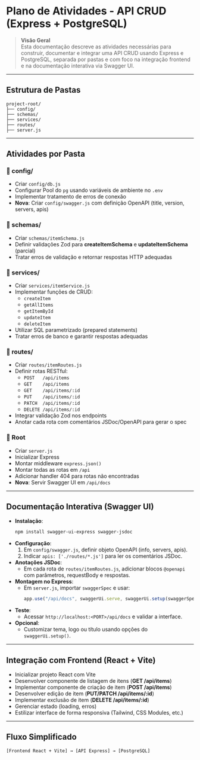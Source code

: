 # Plano de Atividades - API CRUD (Express + PostgreSQL)

> **Visão Geral**  
> Esta documentação descreve as atividades necessárias para construir, documentar e integrar uma API CRUD usando Express e PostgreSQL, separada por pastas e com foco na integração frontend e na documentação interativa via Swagger UI.

---

## Estrutura de Pastas

```text
project-root/
├── config/
├── schemas/
├── services/
├── routes/
├── server.js
```

---

## Atividades por Pasta

### 📁 config/

- Criar `config/db.js`
- Configurar Pool do `pg` usando variáveis de ambiente no `.env`
- Implementar tratamento de erros de conexão
- **Nova**: Criar `config/swagger.js` com definição OpenAPI (title, version, servers, apis)

### 📁 schemas/

- Criar `schemas/itemSchema.js`
- Definir validações Zod para **createItemSchema** e **updateItemSchema** (parcial)
- Tratar erros de validação e retornar respostas HTTP adequadas

### 📁 services/

- Criar `services/itemService.js`
- Implementar funções de CRUD:
  - `createItem`
  - `getAllItems`
  - `getItemById`
  - `updateItem`
  - `deleteItem`
- Utilizar SQL parametrizado (prepared statements)
- Tratar erros de banco e garantir respostas adequadas

### 📁 routes/

- Criar `routes/itemRoutes.js`
- Definir rotas RESTful:
  - `POST   /api/items`
  - `GET    /api/items`
  - `GET    /api/items/:id`
  - `PUT    /api/items/:id`
  - `PATCH  /api/items/:id`
  - `DELETE /api/items/:id`
- Integrar validação Zod nos endpoints
- Anotar cada rota com comentários JSDoc/OpenAPI para gerar o spec

### 📁 Root

- Criar `server.js`
- Inicializar Express
- Montar middleware `express.json()`
- Montar todas as rotas em `/api`
- Adicionar handler 404 para rotas não encontradas
- **Nova**: Servir Swagger UI em `/api/docs`

---

## Documentação Interativa (Swagger UI)

- **Instalação**:
  ```bash
  npm install swagger-ui-express swagger-jsdoc
  ```
- **Configuração**:
  1. Em `config/swagger.js`, definir objeto OpenAPI (info, servers, apis).
  2. Indicar `apis: ['./routes/*.js']` para ler os comentários JSDoc.
- **Anotações JSDoc**:
  - Em cada rota de `routes/itemRoutes.js`, adicionar blocos `@openapi` com parâmetros, requestBody e respostas.
- **Montagem no Express**:
  - Em `server.js`, importar `swaggerSpec` e usar:
    ```js
    app.use("/api/docs", swaggerUi.serve, swaggerUi.setup(swaggerSpec));
    ```
- **Teste**:
  - Acessar `http://localhost:<PORT>/api/docs` e validar a interface.
- **Opcional**:
  - Customizar tema, logo ou título usando opções do `swaggerUi.setup()`.

---

## Integração com Frontend (React + Vite)

- Inicializar projeto React com Vite
- Desenvolver componente de listagem de itens (**GET /api/items**)
- Implementar componente de criação de item (**POST /api/items**)
- Desenvolver edição de item (**PUT/PATCH /api/items/:id**)
- Implementar exclusão de item (**DELETE /api/items/:id**)
- Gerenciar estado (loading, erros)
- Estilizar interface de forma responsiva (Tailwind, CSS Modules, etc.)

---

## Fluxo Simplificado

```text
[Frontend React + Vite] → [API Express] → [PostgreSQL]
```
